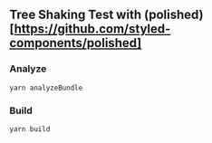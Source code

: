 ## Tree Shaking Test with (polished)[https://github.com/styled-components/polished]

### Analyze
`yarn analyzeBundle`

### Build
`yarn build`
